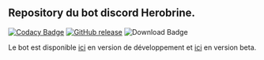## Repository du bot discord Herobrine.
[![Codacy Badge](https://api.codacy.com/project/badge/Grade/e243badfedd94abfaecb3c34eb5d1c10)](https://www.codacy.com/app/Eragonfr/discord-bots)
[![GitHub release](https://img.shields.io/github/release/Eragonfr/rubidium.svg)](https://github.com/Eragonfr/discord-bots)
![Download Badge](https://img.shields.io/github/downloads/Eragonfr/discord-bots/total.svg)

Le bot est disponible
[ici](https://discordapp.com/oauth2/authorize?&client_id=428998328387371018&scope=bot&permissions=0)
en version de développement et
[ici](https://discordapp.com/oauth2/authorize?&client_id=428998234808254464&scope=bot&permissions=0)
en version beta.
